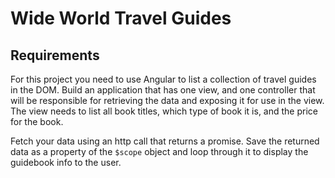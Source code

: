 # Wide World Travel Guides

## Requirements

For this project you need to use Angular to list a collection of travel guides in the DOM.
Build an application that has one view, and one controller that will be responsible for retrieving the data and exposing it for use in the view. The view needs to list all book titles, which type of book it is, and the price for the book.

Fetch your data using an http call that returns a promise. Save the returned data as a property of the `$scope` object and loop through it to display the guidebook info to the user.